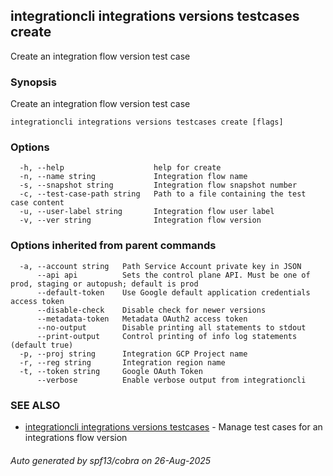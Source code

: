 ## integrationcli integrations versions testcases create

Create an integration flow version test case

### Synopsis

Create an integration flow version test case

```
integrationcli integrations versions testcases create [flags]
```

### Options

```
  -h, --help                    help for create
  -n, --name string             Integration flow name
  -s, --snapshot string         Integration flow snapshot number
  -c, --test-case-path string   Path to a file containing the test case content
  -u, --user-label string       Integration flow user label
  -v, --ver string              Integration flow version
```

### Options inherited from parent commands

```
  -a, --account string   Path Service Account private key in JSON
      --api api          Sets the control plane API. Must be one of prod, staging or autopush; default is prod
      --default-token    Use Google default application credentials access token
      --disable-check    Disable check for newer versions
      --metadata-token   Metadata OAuth2 access token
      --no-output        Disable printing all statements to stdout
      --print-output     Control printing of info log statements (default true)
  -p, --proj string      Integration GCP Project name
  -r, --reg string       Integration region name
  -t, --token string     Google OAuth Token
      --verbose          Enable verbose output from integrationcli
```

### SEE ALSO

* [integrationcli integrations versions testcases](integrationcli_integrations_versions_testcases.md)	 - Manage test cases for an integrations flow version

###### Auto generated by spf13/cobra on 26-Aug-2025
